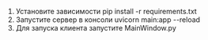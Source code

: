 1. Установите зависимости pip install -r requirements.txt
2. Запустите сервер в консоли uvicorn main:app --reload
3. Для запуска клиента запустите MainWindow.py
